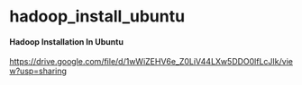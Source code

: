 # hadoop_install_ubuntu



#### Hadoop Installation In Ubuntu
https://drive.google.com/file/d/1wWiZEHV6e_Z0LiV44LXw5DDO0lfLcJIk/view?usp=sharing
